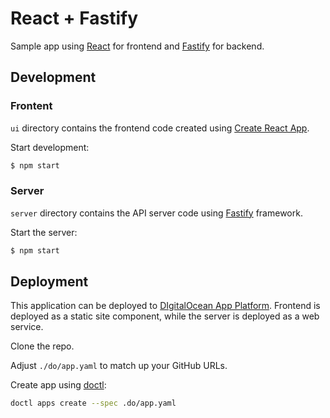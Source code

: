# React + Fastify

Sample app using [React](https://reactjs.org/) for frontend and [Fastify](https://fastify.io/) for backend.

## Development

### Frontent

`ui` directory contains the frontend code created using [Create React App](https://create-react-app.dev).

Start development:

```sh
$ npm start
```

### Server

`server` directory contains the API server code using [Fastify](https://fastify.io/) framework. 

Start the server:

```sh
$ npm start
```

## Deployment

This application can be deployed to [DIgitalOcean App Platform](https://www.digitalocean.com/products/app-platform/). Frontend is deployed as a static site component, while the server is deployed as a web service.

Clone the repo.

Adjust `./do/app.yaml` to match up your GitHub URLs.

Create app using [doctl](https://github.com/digitalocean/doctl):

```sh
doctl apps create --spec .do/app.yaml
```


